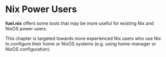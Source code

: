 # Nix Power Users

**fuel.nix** offers some tools that may be more useful for existing Nix and
NixOS power users.

This chapter is targeted towards more experienced Nix users who use Nix to
configure their home or NixOS systems (e.g. using home-manager or NixOS
configuration).

